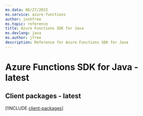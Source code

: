 ```yaml
---
ms.data: 08/27/2022
ms.service: azure-functions
author: joshfree
ms.topic: reference
title: Azure Functions SDK for Java
ms.devlang: java
ms.author: jfree
description: Reference for Azure Functions SDK for Java
---
```

# Azure Functions SDK for Java - latest

## Client packages - latest
[!INCLUDE [client-packages](functions-client-index.md)]